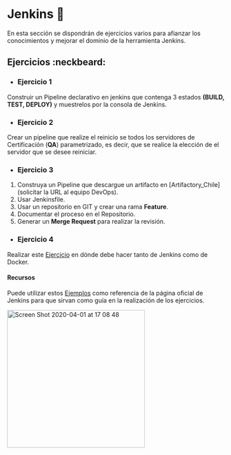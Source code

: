 # Jenkins 🚀

En esta sección se dispondrán de ejercicios varios para afianzar los conocimientos y mejorar el dominio de la herramienta Jenkins.

## Ejercicios :neckbeard:

- ### Ejercicio 1

Construir un Pipeline declarativo en jenkins que contenga 3 estados **(BUILD, TEST, DEPLOY)** y muestrelos por la consola de Jenkins.

- ### Ejercicio 2

Crear un pipeline que realize el reinicio se todos los servidores de Certificación (**QA**) parametrizado, es decir, que se realice la elección de el servidor que se desee reiniciar. 

- ### Ejercicio 3

1. Construya un Pipeline que descargue un artifacto en [Artifactory_Chile] (solicitar la URL al equipo DevOps).
2. Usar Jenkinsfile.
3. Usar un repositorio en GIT y crear una rama **Feature**.
4. Documentar el proceso en el Repositorio.
5. Generar un **Merge Request** para realizar la revisión.

- ### Ejercicio 4 

Realizar este [Ejercicio](https://github.com/vitorsalgado/ci-cd-training-proposal) en dónde debe hacer tanto de Jenkins como de Docker. 

#### Recursos

Puede utilizar estos [Ejemplos](https://jenkins.io/doc/pipeline/examples/) como referencia de la página oficial de Jenkins para que sirvan como guía en la realización de los ejercicios.

<img width="319" alt="Screen Shot 2020-04-01 at 17 08 48" src="https://user-images.githubusercontent.com/45079819/78181895-7d29b800-743b-11ea-84fe-a1704a375463.png">




